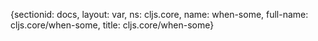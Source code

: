 {sectionid: docs, layout: var, ns: cljs.core, name: when-some, full-name: cljs.core/when-some,
  title: cljs.core/when-some}
